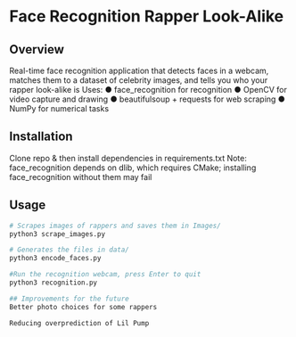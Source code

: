 # Face Recognition Rapper Look-Alike
## Overview
Real-time face recognition application that detects faces in a webcam, matches them to a dataset of celebrity images, and tells you who your rapper look-alike is
Uses:
  ● face_recognition for recognition
  ● OpenCV for video capture and drawing 
  ● beautifulsoup + requests for web scraping
  ● NumPy for numerical tasks

## Installation
Clone repo & then
install dependencies in requirements.txt
Note: face_recognition depends on dlib, which requires CMake; installing face_recognition without them may fail

## Usage
```bash
# Scrapes images of rappers and saves them in Images/
python3 scrape_images.py

# Generates the files in data/
python3 encode_faces.py

#Run the recognition webcam, press Enter to quit
python3 recognition.py

## Improvements for the future
Better photo choices for some rappers

Reducing overprediction of Lil Pump 
